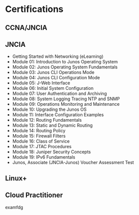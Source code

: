 # Certifications

## CCNA/JNCIA

## JNCIA
- Getting Started with Networking (eLearning)
- Module 01: Introduction to Junos Operating System
- Module 02: Junos Operating System Fundamentals
- Module 03: Junos CLI Operations Mode
- Module 04: Junos CLI Configuration Mode
- Module 05: J-Web Interface
- Module 06: Initial System Configuration
- Module 07: User Authentication and Archiving
- Module 08: System Logging Tracing NTP and SNMP
- Module 09: Operations Monitoring and Maintenance
- Module 10: Upgrading the Junos OS
- Module 11: Interface Configuration Examples
- Module 12: Routing Fundamentals
- Module 13: Static and Dynamic Routing
- Module 14: Routing Policy
- Module 15: Firewall Filters
- Module 16: Class of Service
- Module 17: JTAC Procedures
- Module 18: Juniper Security Concepts
- Module 19: IPv6 Fundamentals
- Junos, Associate (JNCIA-Junos) Voucher Assessment Test
## Linux+

## Cloud Practitioner
examfdg